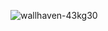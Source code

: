 ![wallhaven-43kg30](https://user-images.githubusercontent.com/15774890/107519044-b5b52900-6bea-11eb-8249-59c4a9d8582d.jpg)

